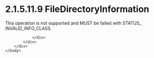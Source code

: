 <html dir="LTR" xmlns:mshelp="http://msdn.microsoft.com/mshelp" xmlns:ddue="http://ddue.schemas.microsoft.com/authoring/2003/5" xmlns:xlink="http://www.w3.org/1999/xlink" xmlns:tool="http://www.microsoft.com/tooltip">
    <head>
        <meta http-equiv="Content-Type" content="text/html; CHARSET=utf-8"></meta>
        <meta name="save" content="history"></meta>
        <title>2.1.5.11.9 FileDirectoryInformation</title>
        <xml>
            <mshelp:toctitle title="2.1.5.11.9 FileDirectoryInformation"></mshelp:toctitle>
            <mshelp:rltitle title="[MS-FSA]: FileDirectoryInformation"></mshelp:rltitle>
            <mshelp:keyword index="A" term="4585ba52-ea1e-48ea-ac0f-6fa71880f234"></mshelp:keyword>
            <mshelp:attr name="DCSext.ContentType" value="open specification"></mshelp:attr>
            <mshelp:attr name="AssetID" value="4585ba52-ea1e-48ea-ac0f-6fa71880f234"></mshelp:attr>
            <mshelp:attr name="TopicType" value="kbRef"></mshelp:attr>
            <mshelp:attr name="DCSext.Title" value="[MS-FSA]: FileDirectoryInformation" />
        </xml>
    </head>
    <body>
        <div id="header">
            <h1 class="heading">2.1.5.11.9 FileDirectoryInformation</h1>
        </div>
        <div id="mainSection">
            <div id="mainBody">
                <div id="allHistory" class="saveHistory"></div>
                <div id="sectionSection0" class="section" name="collapseableSection">
                    

<p>This operation is not supported and MUST be failed with
STATUS_ INVALID_INFO_CLASS.</p>


                </div>
            </div>
        </div>
    </body>
</html>